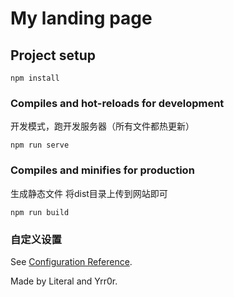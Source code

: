 # My landing page

## Project setup
```
npm install
```

### Compiles and hot-reloads for development
开发模式，跑开发服务器（所有文件都热更新）
```
npm run serve
```

### Compiles and minifies for production
生成静态文件
将dist目录上传到网站即可

```
npm run build
```

### 自定义设置
See [Configuration Reference](https://cli.vuejs.org/config/).



Made by Literal and Yrr0r.
